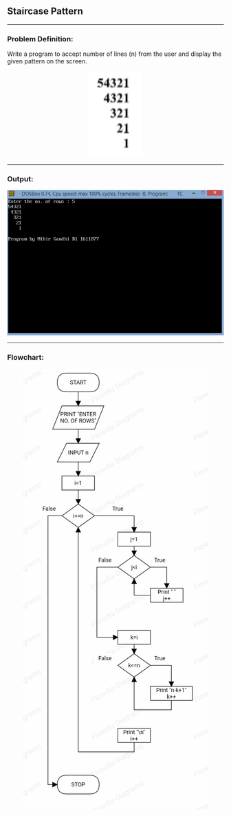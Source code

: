 ## Staircase Pattern

-----------------------------------------
### Problem Definition:
Write a program to accept number of lines (n) from the user and display the given pattern on the screen.
<p align="center">
    <img height=200px src="./staircase.png">
</p>

------------------------------------------
### Output:
<p align="center">
    <img src="./output.png">
</p>

------------------------------------------
### Flowchart:

<p align="center">
 <img src="./flowchart.jpg" alt="Flowchart">
</p>
